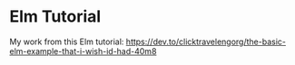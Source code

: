 # Elm Tutorial

My work from this Elm tutorial: https://dev.to/clicktravelengorg/the-basic-elm-example-that-i-wish-id-had-40m8
